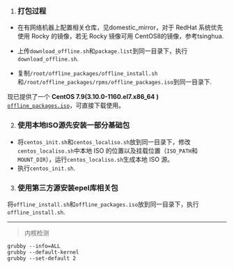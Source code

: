 1. ### **打包过程**

- 在有网络机器上配置相关仓库，见domestic_mirror，对于 RedHat 系统优先使用 Rocky 的镜像，若无 Rocky 镜像可用 CentOS8的镜像，参考tsinghua.

- 上传`download_offline.sh`和`package.list`到同一目录下，执行`download_offline.sh`.

- 复制`/root/offline_packages/offline_install.sh`和`/root/offline_packages/rpms/offline_packages.iso`到同一目录下.

现已提供了一个 **CentOS 7.9(3.10.0-1160.el7.x86_64
)** [`offline_packages.iso`](https://pan.baidu.com/s/1IXIfrXX4HkKwJIpoYq_MKQ?pwd=m6dh)，可直接下载使用。


2. ### **使用本地ISO源先安装一部分基础包**
- 将`centos_init.sh`和`centos_localiso.sh`放到同一目录下，修改`centos_localiso.sh`中本地 ISO 的位置以及挂载位置（`ISO_PATH`和`MOUNT_DIR`），运行`centos_localiso.sh`生成本地 ISO 源。
- 执行`centos_init.sh`.


3. ### **使用第三方源安装epel库相关包**

  将`offline_install.sh`和`offline_packages.iso`放到同一目录下，执行`offline_install.sh`.


------

> 内核检测
>

```
grubby --info=ALL
grubby --default-kernel
grubby --set-default 2
```

